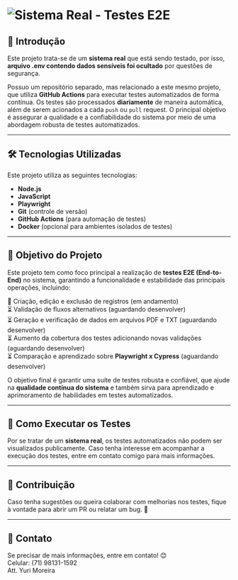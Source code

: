 # ![Sistema Real - Testes E2E](capa_projeto.png)

## 📌 Introdução
Este projeto trata-se de um **sistema real** que está sendo testado, por isso, **arquivo .env contendo dados sensíveis foi ocultado** por questões de segurança.

Possuo um repositório separado, mas relacionado a este mesmo projeto, que utiliza **GitHub Actions** para executar testes automatizados de forma contínua. Os testes são processados **diariamente** de maneira automática, além de serem acionados a cada `push` ou `pull` request. O principal objetivo é assegurar a qualidade e a confiabilidade do sistema por meio de uma abordagem robusta de testes automatizados.

---

## 🛠️ Tecnologias Utilizadas
Este projeto utiliza as seguintes tecnologias:

- **Node.js**
- **JavaScript**
- **Playwright**
- **Git** (controle de versão)
- **GitHub Actions** (para automação de testes)
- **Docker** (opcional para ambientes isolados de testes)

---

## 🎯 Objetivo do Projeto

Este projeto tem como foco principal a realização de **testes E2E (End-to-End)** no sistema, garantindo a funcionalidade e estabilidade das principais operações, incluindo:

🔄 Criação, edição e exclusão de registros (em andamento)  
⏳ Validação de fluxos alternativos (aguardando desenvolver)  
⏳ Geração e verificação de dados em arquivos PDF e TXT (aguardando desenvolver)  
⏳ Aumento da cobertura dos testes adicionando novas validações (aguardando desenvolver)  
⏳ Comparação e aprendizado sobre **Playwright x Cypress** (aguardando desenvolver)  

O objetivo final é garantir uma suíte de testes robusta e confiável, que ajude na **qualidade contínua do sistema** e também sirva para aprendizado e aprimoramento de habilidades em testes automatizados.

---

## 🚀 Como Executar os Testes

Por se tratar de um **sistema real**, os testes automatizados não podem ser visualizados publicamente. Caso tenha interesse em acompanhar a execução dos testes, entre em contato comigo para mais informações.

---

## 📄 Contribuição
Caso tenha sugestões ou queira colaborar com melhorias nos testes, fique à vontade para abrir um PR ou relatar um bug. 🚀

---

## 📢 Contato
Se precisar de mais informações, entre em contato! 😊  
Celular: (71) 98131-1592  
Att. Yuri Moreira


